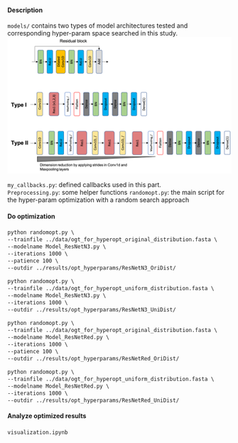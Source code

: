 #### Description
`models/` contains two types of model architectures tested and corresponding hyper-param space searched in this study.  
<img src='two_models.png'>

`my_callbacks.py`: defined callbacks used in this part.   
`Preprocessing.py`: some helper functions
`randomopt.py`: the main script for the hyper-param optimization with a random search approach


#### Do optimization
```
python randomopt.py \
--trainfile ../data/ogt_for_hyperopt_original_distribution.fasta \
--modelname Model_ResNetN3.py \
--iterations 1000 \
--patience 100 \
--outdir ../results/opt_hyperparams/ResNetN3_OriDist/
```

```
python randomopt.py \
--trainfile ../data/ogt_for_hyperopt_uniform_distribution.fasta \
--modelname Model_ResNetN3.py \
--iterations 1000 \
--outdir ../results/opt_hyperparams/ResNetN3_UniDist/
```

```
python randomopt.py \
--trainfile ../data/ogt_for_hyperopt_original_distribution.fasta \
--modelname Model_ResNetRed.py \
--iterations 1000 \
--patience 100 \
--outdir ../results/opt_hyperparams/ResNetRed_OriDist/
```

```
python randomopt.py \
--trainfile ../data/ogt_for_hyperopt_uniform_distribution.fasta \
--modelname Model_ResNetRed.py \
--iterations 1000 \
--outdir ../results/opt_hyperparams/ResNetRed_UniDist/

```

#### Analyze optimized results
`visualization.ipynb`